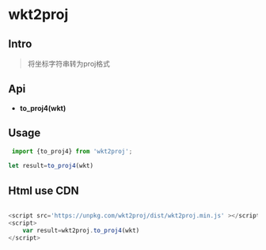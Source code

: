 


#  wkt2proj

## Intro



> 将坐标字符串转为proj格式
> 


## Api

* **to_proj4(wkt)**


## Usage

```javascript
 import {to_proj4} from 'wkt2proj';
   
let result=to_proj4(wkt)
```
  

## Html use CDN   
```javascript

<script src='https://unpkg.com/wkt2proj/dist/wkt2proj.min.js' ></script>
<script>
    var result=wkt2proj.to_proj4(wkt)
</script>

```



